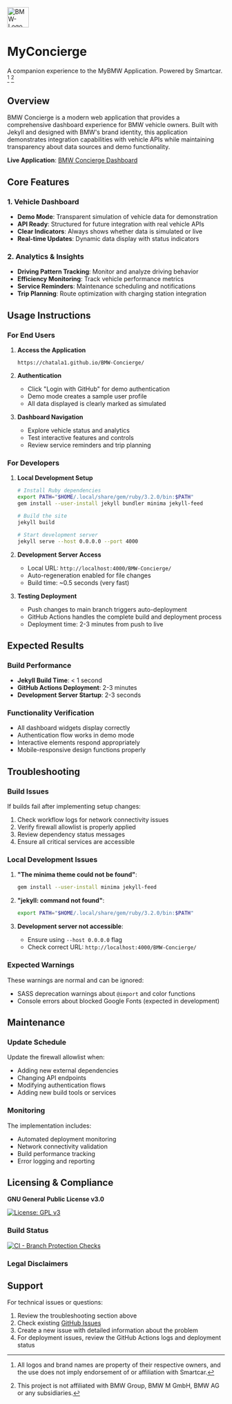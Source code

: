 <img width="50" height="47" alt="BMW-Logo" src="https://github.com/user-attachments/assets/9ba64150-410c-4a1c-90a5-b900e21771eb" />

# MyConcierge
A companion experience to the MyBMW Application. Powered by Smartcar. [^1] [^2]

## Overview

BMW Concierge is a modern web application that provides a comprehensive dashboard experience for BMW vehicle owners. Built with Jekyll and designed with BMW's brand identity, this application demonstrates integration capabilities with vehicle APIs while maintaining transparency about data sources and demo functionality.

**Live Application**: [BMW Concierge Dashboard](https://chatala1.github.io/BMW-Concierge/)

## Core Features

### 1. Vehicle Dashboard
- **Demo Mode**: Transparent simulation of vehicle data for demonstration
- **API Ready**: Structured for future integration with real vehicle APIs  
- **Clear Indicators**: Always shows whether data is simulated or live
- **Real-time Updates**: Dynamic data display with status indicators

### 2. Analytics & Insights
- **Driving Pattern Tracking**: Monitor and analyze driving behavior
- **Efficiency Monitoring**: Track vehicle performance metrics
- **Service Reminders**: Maintenance scheduling and notifications
- **Trip Planning**: Route optimization with charging station integration


## Usage Instructions

### For End Users

1. **Access the Application**
   ```
   https://chatala1.github.io/BMW-Concierge/
   ```

2. **Authentication**
   - Click "Login with GitHub" for demo authentication
   - Demo mode creates a sample user profile
   - All data displayed is clearly marked as simulated

3. **Dashboard Navigation**
   - Explore vehicle status and analytics
   - Test interactive features and controls
   - Review service reminders and trip planning

### For Developers

1. **Local Development Setup**
   ```bash
   # Install Ruby dependencies
   export PATH="$HOME/.local/share/gem/ruby/3.2.0/bin:$PATH"
   gem install --user-install jekyll bundler minima jekyll-feed
   
   # Build the site
   jekyll build
   
   # Start development server
   jekyll serve --host 0.0.0.0 --port 4000
   ```

2. **Development Server Access**
   - Local URL: `http://localhost:4000/BMW-Concierge/`
   - Auto-regeneration enabled for file changes
   - Build time: ~0.5 seconds (very fast)

3. **Testing Deployment**
   - Push changes to main branch triggers auto-deployment
   - GitHub Actions handles the complete build and deployment process
   - Deployment time: 2-3 minutes from push to live

## Expected Results

### Build Performance
- **Jekyll Build Time**: < 1 second
- **GitHub Actions Deployment**: 2-3 minutes
- **Development Server Startup**: 2-3 seconds

### Functionality Verification
- All dashboard widgets display correctly
- Authentication flow works in demo mode
- Interactive elements respond appropriately
- Mobile-responsive design functions properly

## Troubleshooting

### Build Issues
If builds fail after implementing setup changes:
1. Check workflow logs for network connectivity issues
2. Verify firewall allowlist is properly applied
3. Review dependency status messages
4. Ensure all critical services are accessible

### Local Development Issues
1. **"The minima theme could not be found"**:
   ```bash
   gem install --user-install minima jekyll-feed
   ```

2. **"jekyll: command not found"**:
   ```bash
   export PATH="$HOME/.local/share/gem/ruby/3.2.0/bin:$PATH"
   ```

3. **Development server not accessible**:
   - Ensure using `--host 0.0.0.0` flag
   - Check correct URL: `http://localhost:4000/BMW-Concierge/`

### Expected Warnings
These warnings are normal and can be ignored:
- SASS deprecation warnings about `@import` and color functions
- Console errors about blocked Google Fonts (expected in development)

## Maintenance

### Update Schedule
Update the firewall allowlist when:
- Adding new external dependencies
- Changing API endpoints
- Modifying authentication flows
- Adding new build tools or services

### Monitoring
The implementation includes:
- Automated deployment monitoring
- Network connectivity validation
- Build performance tracking
- Error logging and reporting

## Licensing & Compliance

**GNU General Public License v3.0**

[![License: GPL v3](https://img.shields.io/badge/License-GPLv3-blue.svg)](https://www.gnu.org/licenses/gpl-3.0)

### Build Status
[![CI - Branch Protection Checks](https://github.com/chatala1/BMW-Concierge/actions/workflows/ci.yml/badge.svg)](https://github.com/chatala1/BMW-Concierge/actions/workflows/ci.yml)

### Legal Disclaimers
[^1]: All logos and brand names are property of their respective owners, and the use does not imply endorsement of or affiliation with Smartcar.
[^2]: This project is not affiliated with BMW Group, BMW M GmbH, BMW AG or any subsidiaries.

## Support

For technical issues or questions:
1. Review the troubleshooting section above
2. Check existing [GitHub Issues](https://github.com/chatala1/BMW-Concierge/issues)
3. Create a new issue with detailed information about the problem
4. For deployment issues, review the GitHub Actions logs and deployment status
